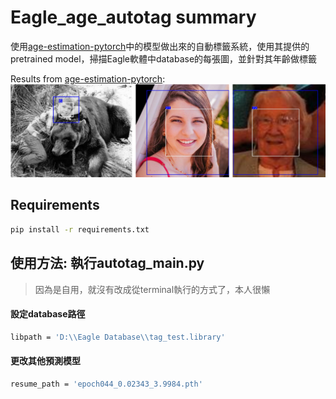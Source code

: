 # Eagle_age_autotag summary 
使用[age-estimation-pytorch](https://github.com/yu4u/age-estimation-pytorch)中的模型做出來的自動標籤系統，使用其提供的pretrained model，掃描Eagle軟體中database的每張圖，並針對其年齡做標籤

Results from [age-estimation-pytorch](https://github.com/yu4u/age-estimation-pytorch):
<img src="example.png" width="800px">

## Requirements
```bash
pip install -r requirements.txt
```
## 使用方法: 執行autotag_main.py
> 因為是自用，就沒有改成從terminal執行的方式了，本人很懶
#### 設定database路徑
```bash
libpath = 'D:\\Eagle Database\\tag_test.library'
```
#### 更改其他預測模型
```bash
resume_path = 'epoch044_0.02343_3.9984.pth'
```
